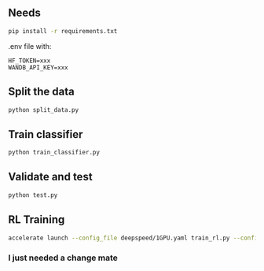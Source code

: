 ## Needs

```bash
pip install -r requirements.txt
```

.env file with:

```
HF_TOKEN=xxx
WANDB_API_KEY=xxx
```

## Split the data

```bash
python split_data.py
```

## Train classifier

```bash
python train_classifier.py
```

## Validate and test

```bash
python test.py
```

## RL Training

```bash
accelerate launch --config_file deepspeed/1GPU.yaml train_rl.py --config-name 1.5b.yaml
```

### I just needed a change mate
